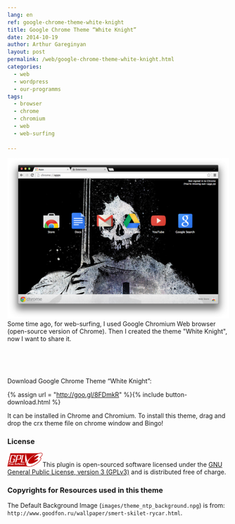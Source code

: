 ```yaml
---
lang: en
ref: google-chrome-theme-white-knight
title: Google Chrome Theme “White Knight”
date: 2014-10-19
author: Arthur Gareginyan
layout: post
permalink: /web/google-chrome-theme-white-knight.html
categories:
  - web
  - wordpress
  - our-programms
tags:
  - browser
  - chrome
  - chromium
  - web
  - web-surfing

---
```


![White Night](/images/white-knight/screenshot-1.png)
Some time ago, for web-surfing, I used Google Chromium Web browser (open-source version of Chrome). Then I created the theme "White Knight", now I want to share it.

<br><br><br>

Download Google Chrome Theme “White Knight”:

{% assign url = "http://goo.gl/8FDmkR" %}{% include button-download.html %}

It can be installed in Chrome and Chromium. To install this theme, drag and drop the crx theme file on chrome window and Bingo!

### License

<img src="/images/gplv3.png" alt="gplv3" width="80" class="alignleft" />This plugin is open-sourced software licensed under the <a href="http://www.gnu.org/licenses/gpl-3.0.html" title="GPLv3" target="_blank">GNU General Public License, version 3 (GPLv3)</a> and is distributed free of charge.

### Copyrights for Resources used in this theme

The Default Background Image (`images/theme_ntp_background.npg`) is from: `http://www.goodfon.ru/wallpaper/smert-skilet-rycar.html`.
